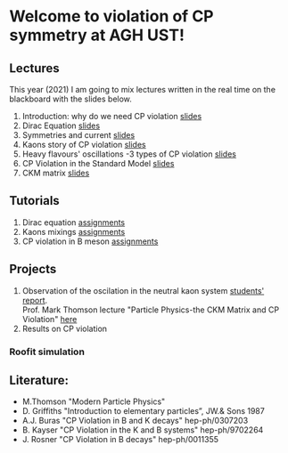 # Welcome to violation of CP symmetry at AGH UST!

## Lectures
This year (2021) I am going to mix lectures written in the real time on the blackboard with the slides below. 
1. Introduction: why do we need CP violation [slides](/FILES/Introduction_L1.pdf) 
2. Dirac Equation [slides](/FILES/Dirac_equation_L2.pdf) 
3. Symmetries and current [slides](/FILES/cpv_symmetries_currents.pdf)
4. Kaons story of CP violation [slides](/FILES/CPV_kaons_story.pdf)
5. Heavy flavours' oscillations -3 types of CP violation [slides](/FILES/CPV_3Types.pdf) 
6. CP Violation in the Standard Model [slides](/FILES/cpv_lec5.pdf)
7. CKM matrix [slides](/FILES/CPV_experiment_L6.pdf)
 

## Tutorials
1. Dirac equation [assignments](FILES/CPV_tutorial_1.pdf)
2. Kaons mixings [assignments](FILES/CPV_tutorial_2.pdf)
3. CP violation in B meson [assignments](FILES/CPV_tutorial_3.pdf)

## Projects 
1. Observation of the oscilation in the neutral kaon system [students' report](/FILES/K0_oscillations.pdf). <br>
Prof. Mark Thomson lecture "Particle Physics-the CKM Matrix and CP Violation" [here](/FILES/Handout_12_2011.pdf)
2. Results on CP violation

### Roofit simulation 

## Literature:
- M.Thomson "Modern Particle Physics" 
- D. Griffiths "Introduction to elementary particles”, JW.& Sons 1987
- A.J. Buras "CP Violation in B and K decays" hep-ph/0307203
- B. Kayser "CP Violation in the K and B systems" hep-ph/9702264
- J. Rosner "CP Violation in B decays" hep-ph/0011355


